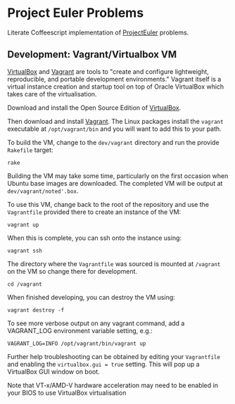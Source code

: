 Project Euler Problems
======================
Literate Coffeescript implementation of [ProjectEuler] problems.


Development: Vagrant/Virtualbox VM
----------------------------------
[VirtualBox] and [Vagrant] are tools to "create and configure lightweight,
reproducible, and portable development environments." Vagrant itself is a
virtual instance creation and startup tool on top of Oracle VirtualBox which
takes care of the virtualisation.

Download and install the Open Source Edition of [VirtualBox].

Then download and install [Vagrant]. The Linux packages install the `vagrant`
executable at `/opt/vagrant/bin` and you will want to add this to your path.

To build the VM, change to the `dev/vagrant` directory and run the provide
`Rakefile` target:

    rake

Building the VM may take some time, particularly on the first occasion when
Ubuntu base images are downloaded. The completed VM will be output at
`dev/vagrant/noted'.box`.

To use this VM, change back to the root of the repository and use the
`Vagrantfile` provided there to create an instance of the VM:

    vagrant up

When this is complete, you can ssh onto the instance using:

    vagrant ssh

The directory where the `Vagrantfile` was sourced is mounted at `/vagrant` on
the VM so change there for development.

    cd /vagrant

When finished developing, you can destroy the VM using:

    vagrant destroy -f

To see more verbose output on any vagrant command, add a VAGRANT_LOG environment
variable setting, e.g.:

    VAGRANT_LOG=INFO /opt/vagrant/bin/vagrant up

Further help troubleshooting can be obtained by editing your `Vagrantfile` and
enabling the `virtualbox.gui = true` setting. This will pop up a VirtualBox
GUI window on boot.

Note that VT-x/AMD-V hardware acceleration may need to be enabled in your BIOS
to use VirtualBox virtualisation


[ProjectEuler]: http://projecteuler.net
[NodeJS]: http://nodejs.org
[VirtualBox]: https://www.virtualbox.org/wiki/Downloads
[Vagrant]: http://vagrantup.com
